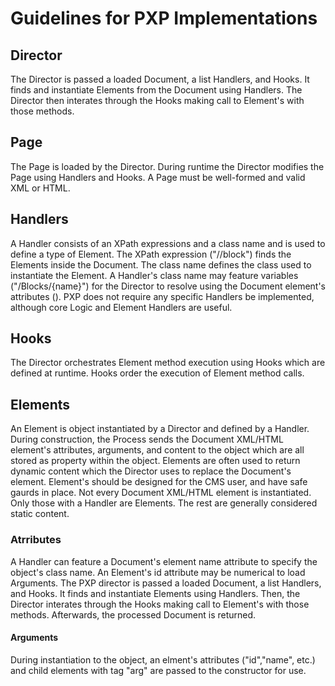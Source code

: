 # Guidelines for PXP Implementations
## Director
The Director is passed a loaded Document, a list Handlers, and Hooks. It finds and instantiate Elements from the Document using Handlers. The Director then interates through the Hooks making call to Element's with those methods.
## Page
The Page is loaded by the Director. During runtime the Director modifies the Page using Handlers and Hooks. A Page must be well-formed and valid XML or HTML.
## Handlers
A Handler consists of an XPath expressions and a class name and is used to define a type of Element. The XPath expression  ("//block") finds the Elements inside the Document. The class name defines the class used to instantiate the Element. A Handler's class name may feature variables ("/Blocks/{name}") for the Director to resolve using the Document element's attributes (<block name="Message"/>). PXP does not require any specific Handlers be implemented, although core Logic and Element Handlers are useful.
## Hooks
The Director orchestrates Element method execution using Hooks which are defined at runtime. Hooks order the execution of Element method calls.
## Elements
An Element is object instantiated by a Director and defined by a Handler. During construction, the Process sends the Document XML/HTML element's attributes, arguments, and content to the object which are all stored as property within the object. Elements are often used to return dynamic content which the Director uses to replace the Document's element. Element's should be designed for the CMS user, and have safe gaurds in place. Not every Document XML/HTML element is instantiated. Only those with a Handler are Elements. The rest are generally considered static content.
### Atrributes
A Handler can feature a Document's element name attribute to specify the object's class name. An Element's id attribute may be numerical to load Arguments.
The PXP director is passed a loaded Document, a list Handlers, and Hooks. It finds and instantiate Elements using Handlers. Then, the Director interates through the Hooks making call to Element's with those methods. Afterwards, the processed Document is returned.
#### Arguments
During instantiation to the object, an elment's attributes ("id","name", etc.) and child elements with tag "arg" are passed to the constructor for use.
